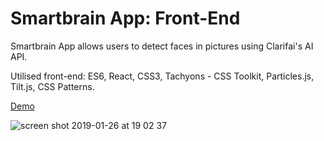 # Smartbrain App: Front-End

Smartbrain App allows users to detect faces in pictures using Clarifai's AI API. 

Utilised front-end: ES6, React, CSS3, Tachyons - CSS Toolkit, Particles.js, Tilt.js, CSS Patterns.

[Demo](https://smart-brain-app-demo.herokuapp.com/)

![screen shot 2019-01-26 at 19 02 37](https://user-images.githubusercontent.com/38971399/51791576-30927f00-219d-11e9-9dff-29c6d09f735f.png)




